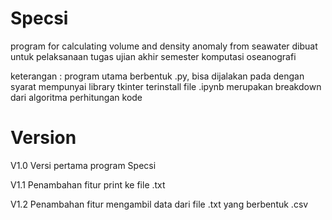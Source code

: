 # Specsi
program for calculating volume and density anomaly from seawater
dibuat untuk pelaksanaan tugas ujian akhir semester komputasi oseanografi

keterangan :
program utama berbentuk .py, bisa dijalakan pada dengan syarat mempunyai library tkinter terinstall
file .ipynb merupakan breakdown dari algoritma perhitungan kode

# Version 

V1.0
Versi pertama program Specsi

V1.1 
Penambahan fitur print ke file .txt

V1.2 
Penambahan fitur mengambil data dari file .txt yang berbentuk .csv
